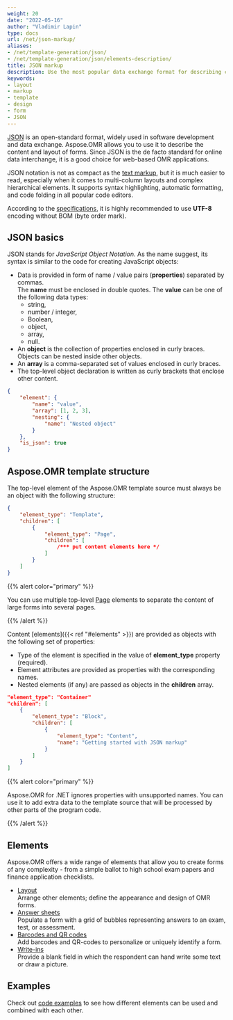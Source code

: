 ```yaml
---
weight: 20
date: "2022-05-16"
author: "Vladimir Lapin"
type: docs
url: /net/json-markup/
aliases:
- /net/template-generation/json/
- /net/template-generation/json/elements-description/
title: JSON markup
description: Use the most popular data exchange format for describing complex Aspose.OMR forms as nested data structures.
keywords:
- layout
- markup
- template
- design
- form
- JSON
---
```


[JSON](https://www.json.org/json-en.html) is an open-standard format, widely used in software development and data exchange. Aspose.OMR allows you to use it to describe the content and layout of forms. Since JSON is the de facto standard for online data interchange, it is a good choice for web-based OMR applications.

JSON notation is not as compact as the [text markup](/omr/net/txt-markup/), but it is much easier to read, especially when it comes to multi-column layouts and complex hierarchical elements. It supports syntax highlighting, automatic formatting, and code folding in all popular code editors.

According to the [specifications](https://datatracker.ietf.org/doc/html/rfc8259), it is highly recommended to use **UTF-8** encoding  without BOM (byte order mark).

## JSON basics

JSON stands for _JavaScript Object Notation_. As the name suggest, its syntax is similar to the code for creating JavaScript objects:

- Data is provided in form of name / value pairs (**properties**) separated by commas.  
  The **name** must be enclosed in double quotes. The **value** can be one of the following data types:
    - string,
    - number / integer,
    - Boolean,
    - object,
    - array,
    - null.
- An **object** is the collection of properties enclosed in curly braces. Objects can be nested inside other objects.
- An **array** is a comma-separated set of values enclosed in curly braces.
- The top-level object declaration is written as curly brackets that enclose other content.

```json
{
	"element": {
		"name": "value",
		"array": [1, 2, 3],
		"nesting": {
			"name": "Nested object"
		}
	},
	"is_json": true
}
```

## Aspose.OMR template structure

The top-level element of the Aspose.OMR template source must always be an object with the following structure:

```json
{
	"element_type": "Template",
	"children": [
		{
			"element_type": "Page",
			"children": [
				/*** put content elements here */
			]
		}
	]
}
```

{{% alert color="primary" %}} 

You can use multiple top-level [Page](/omr/net/json-markup/page/) elements to separate the content of large forms into several pages.

{{% /alert %}}

Content [elements]({{< ref "#elements" >}}) are provided as objects with the following set of properties:

- Type of the element is specified in the value of **element_type** property (required).  
- Element attributes are provided as properties with the corresponding names.  
- Nested elements (if any) are passed as objects in the **children** array.

```json
"element_type": "Container"
"children": [
	{
		"element_type": "Block",
		"children": [
			{
				"element_type": "Content",
				"name": "Getting started with JSON markup"
			}
		]
	}
]
```

{{% alert color="primary" %}} 

Aspose.OMR for .NET ignores properties with unsupported names. You can use it to add extra data to the template source that will be processed by other parts of the program code.

{{% /alert %}}

## Elements

Aspose.OMR offers a wide range of elements that allow you to create forms of any complexity - from a simple ballot to high school exam papers and finance application checklists.

- [Layout](/omr/net/json-markup/elements-layout/)  
  Arrange other elements; define the appearance and design of OMR forms.
- [Answer sheets](/omr/net/json-markup/elements-bubble-matrix/)  
  Populate a form with a grid of bubbles representing answers to an exam, test, or assessment.
- [Barcodes and QR codes](/omr/net/json-markup/elements-barcode/)  
  Add barcodes and QR-codes to personalize or uniquely identify a form.
- [Write-ins](/omr/net/json-markup/writein/)  
  Provide a blank field in which the respondent can hand write some text or draw a picture.

## Examples

Check out [code examples](/omr/net/json-markup/examples/) to see how different elements can be used and combined with each other.

